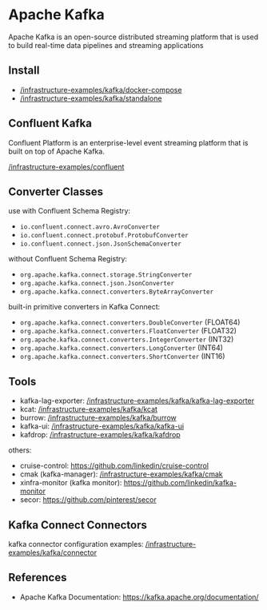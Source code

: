 # Apache Kafka

Apache Kafka is an open-source distributed streaming platform that is used to build real-time data pipelines and streaming applications

## Install

- [/infrastructure-examples/kafka/docker-compose](/kafka/docker-compose/)
- [/infrastructure-examples/kafka/standalone](/kafka/standalone/)

## Confluent Kafka

Confluent Platform is an enterprise-level event streaming platform that is built on top of Apache Kafka.

[/infrastructure-examples/confluent](/confluent/)

## Converter Classes

use with Confluent Schema Registry:

- `io.confluent.connect.avro.AvroConverter`
- `io.confluent.connect.protobuf.ProtobufConverter`
- `io.confluent.connect.json.JsonSchemaConverter`

without Confluent Schema Registry:

- `org.apache.kafka.connect.storage.StringConverter`
- `org.apache.kafka.connect.json.JsonConverter`
- `org.apache.kafka.connect.converters.ByteArrayConverter`

built-in primitive converters in Kafka Connect:

- `org.apache.kafka.connect.converters.DoubleConverter` (FLOAT64)
- `org.apache.kafka.connect.converters.FloatConverter` (FLOAT32)
- `org.apache.kafka.connect.converters.IntegerConverter` (INT32)
- `org.apache.kafka.connect.converters.LongConverter` (INT64)
- `org.apache.kafka.connect.converters.ShortConverter` (INT16)

## Tools

- kafka-lag-exporter: [/infrastructure-examples/kafka/kafka-lag-exporter](/kafka/kafka-lag-exporter/)
- kcat: [/infrastructure-examples/kafka/kcat](/kafka/kcat/)
- burrow: [/infrastructure-examples/kafka/burrow](/kafka/burrow/)
- kafka-ui: [/infrastructure-examples/kafka/kafka-ui](/kafka/kafka-ui/)
- kafdrop: [/infrastructure-examples/kafka/kafdrop](/kafka/kafdrop/)

others:

- cruise-control: <https://github.com/linkedin/cruise-control>
- cmak (kafka-manager): [/infrastructure-examples/kafka/cmak](/kafka/cmak/)
- xinfra-monitor (kafka monitor): <https://github.com/linkedin/kafka-monitor>
- secor: <https://github.com/pinterest/secor>

## Kafka Connect Connectors

kafka connector configuration examples: [/infrastructure-examples/kafka/connector](/kafka/connector/)

## References

- Apache Kafka Documentation: <https://kafka.apache.org/documentation/>
